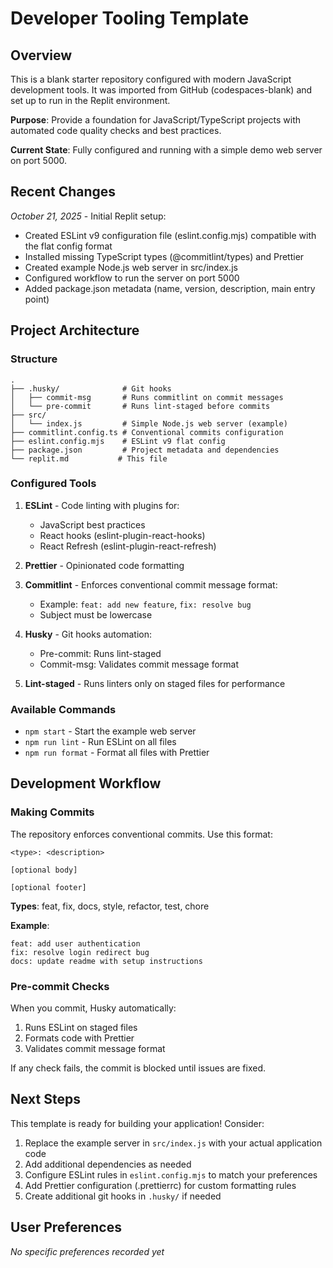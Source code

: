 # Developer Tooling Template

## Overview

This is a blank starter repository configured with modern JavaScript development tools. It was imported from GitHub (codespaces-blank) and set up to run in the Replit environment.

**Purpose**: Provide a foundation for JavaScript/TypeScript projects with automated code quality checks and best practices.

**Current State**: Fully configured and running with a simple demo web server on port 5000.

## Recent Changes

_October 21, 2025_ - Initial Replit setup:

- Created ESLint v9 configuration file (eslint.config.mjs) compatible with the flat config format
- Installed missing TypeScript types (@commitlint/types) and Prettier
- Created example Node.js web server in src/index.js
- Configured workflow to run the server on port 5000
- Added package.json metadata (name, version, description, main entry point)

## Project Architecture

### Structure

```
.
├── .husky/              # Git hooks
│   ├── commit-msg       # Runs commitlint on commit messages
│   └── pre-commit       # Runs lint-staged before commits
├── src/
│   └── index.js         # Simple Node.js web server (example)
├── commitlint.config.ts # Conventional commits configuration
├── eslint.config.mjs    # ESLint v9 flat config
├── package.json         # Project metadata and dependencies
└── replit.md           # This file
```

### Configured Tools

1. **ESLint** - Code linting with plugins for:
   - JavaScript best practices
   - React hooks (eslint-plugin-react-hooks)
   - React Refresh (eslint-plugin-react-refresh)
2. **Prettier** - Opinionated code formatting

3. **Commitlint** - Enforces conventional commit message format:
   - Example: `feat: add new feature`, `fix: resolve bug`
   - Subject must be lowercase

4. **Husky** - Git hooks automation:
   - Pre-commit: Runs lint-staged
   - Commit-msg: Validates commit message format

5. **Lint-staged** - Runs linters only on staged files for performance

### Available Commands

- `npm start` - Start the example web server
- `npm run lint` - Run ESLint on all files
- `npm run format` - Format all files with Prettier

## Development Workflow

### Making Commits

The repository enforces conventional commits. Use this format:

```
<type>: <description>

[optional body]

[optional footer]
```

**Types**: feat, fix, docs, style, refactor, test, chore

**Example**:

```
feat: add user authentication
fix: resolve login redirect bug
docs: update readme with setup instructions
```

### Pre-commit Checks

When you commit, Husky automatically:

1. Runs ESLint on staged files
2. Formats code with Prettier
3. Validates commit message format

If any check fails, the commit is blocked until issues are fixed.

## Next Steps

This template is ready for building your application! Consider:

1. Replace the example server in `src/index.js` with your actual application code
2. Add additional dependencies as needed
3. Configure ESLint rules in `eslint.config.mjs` to match your preferences
4. Add Prettier configuration (.prettierrc) for custom formatting rules
5. Create additional git hooks in `.husky/` if needed

## User Preferences

_No specific preferences recorded yet_
